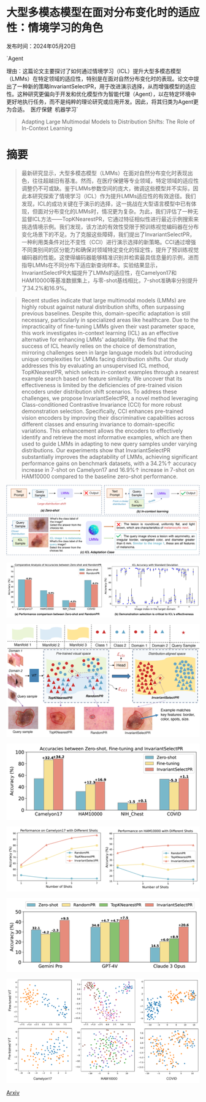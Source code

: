 # 大型多模态模型在面对分布变化时的适应性：情境学习的角色

发布时间：2024年05月20日

`Agent

理由：这篇论文主要探讨了如何通过情境学习（ICL）提升大型多模态模型（LMMs）在特定领域的适应性，特别是在面对自然分布变化时的表现。论文中提出了一种新的策略InvariantSelectPR，用于改进演示选择，从而增强模型的适应性。这种研究更偏向于开发和优化模型作为智能代理（Agent），以在特定环境中更好地执行任务，而不是纯粹的理论研究或应用开发。因此，将其归类为Agent更为合适。` `医疗保健` `机器学习`

> Adapting Large Multimodal Models to Distribution Shifts: The Role of In-Context Learning

# 摘要

> 最新研究显示，大型多模态模型（LMMs）在面对自然分布变化时表现出色，往往超越旧有基准。然而，在医疗保健等专业领域，特定领域的适应性调整仍不可或缺。鉴于LMMs参数空间的庞大，微调这些模型并不实际，因此本研究探索了情境学习（ICL）作为提升LMMs适应性的有效途径。我们发现，ICL的成功关键在于演示的选择，这一挑战在大型语言模型中已有体现，但面对分布变化的LMMs时，情况更为复杂。为此，我们评估了一种无监督ICL方法——TopKNearestPR，它通过特征相似性进行最近示例搜索来挑选情境示例。我们发现，该方法的有效性受限于预训练视觉编码器在分布变化场景下的不足。为了克服这些障碍，我们提出了InvariantSelectPR，一种利用类条件对比不变性（CCI）进行演示选择的新策略。CCI通过增强不同类别间的区分能力和确保对领域特定变化的恒定性，提升了预训练视觉编码器的性能。这使得编码器能够精准识别并检索最具信息量的示例，进而指导LMMs在不同分布下适应新查询样本。实验结果显示，InvariantSelectPR大幅提升了LMMs的适应性，在Camelyon17和HAM10000等基准数据集上，与零-shot基线相比，7-shot准确率分别提升了34.2%和16.9%。

> Recent studies indicate that large multimodal models (LMMs) are highly robust against natural distribution shifts, often surpassing previous baselines. Despite this, domain-specific adaptation is still necessary, particularly in specialized areas like healthcare. Due to the impracticality of fine-tuning LMMs given their vast parameter space, this work investigates in-context learning (ICL) as an effective alternative for enhancing LMMs' adaptability. We find that the success of ICL heavily relies on the choice of demonstration, mirroring challenges seen in large language models but introducing unique complexities for LMMs facing distribution shifts. Our study addresses this by evaluating an unsupervised ICL method, TopKNearestPR, which selects in-context examples through a nearest example search based on feature similarity. We uncover that its effectiveness is limited by the deficiencies of pre-trained vision encoders under distribution shift scenarios. To address these challenges, we propose InvariantSelectPR, a novel method leveraging Class-conditioned Contrastive Invariance (CCI) for more robust demonstration selection. Specifically, CCI enhances pre-trained vision encoders by improving their discriminative capabilities across different classes and ensuring invariance to domain-specific variations. This enhancement allows the encoders to effectively identify and retrieve the most informative examples, which are then used to guide LMMs in adapting to new query samples under varying distributions. Our experiments show that InvariantSelectPR substantially improves the adaptability of LMMs, achieving significant performance gains on benchmark datasets, with a 34.2%$\uparrow$ accuracy increase in 7-shot on Camelyon17 and 16.9%$\uparrow$ increase in 7-shot on HAM10000 compared to the baseline zero-shot performance.

![大型多模态模型在面对分布变化时的适应性：情境学习的角色](../../../paper_images/2405.12217/x1.png)

![大型多模态模型在面对分布变化时的适应性：情境学习的角色](../../../paper_images/2405.12217/x2.png)

![大型多模态模型在面对分布变化时的适应性：情境学习的角色](../../../paper_images/2405.12217/x3.png)

![大型多模态模型在面对分布变化时的适应性：情境学习的角色](../../../paper_images/2405.12217/x4.png)

![大型多模态模型在面对分布变化时的适应性：情境学习的角色](../../../paper_images/2405.12217/x5.png)

![大型多模态模型在面对分布变化时的适应性：情境学习的角色](../../../paper_images/2405.12217/x6.png)

![大型多模态模型在面对分布变化时的适应性：情境学习的角色](../../../paper_images/2405.12217/x7.png)

[Arxiv](https://arxiv.org/abs/2405.12217)